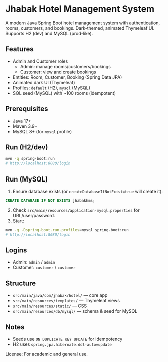 # Jhabak Hotel Management System

A modern Java Spring Boot hotel management system with authentication, rooms, customers, and bookings. Dark-themed, animated Thymeleaf UI. Supports H2 (dev) and MySQL (prod-like).

## Features
- Admin and Customer roles
  - Admin: manage rooms/customers/bookings
  - Customer: view and create bookings
- Entities: Room, Customer, Booking (Spring Data JPA)
- Animated dark UI (Thymeleaf)
- Profiles: `default` (H2), `mysql` (MySQL)
- SQL seed (MySQL) with ~100 rooms (idempotent)

## Prerequisites
- Java 17+
- Maven 3.9+
- MySQL 8+ (for `mysql` profile)

## Run (H2/dev)
```bash
mvn -q spring-boot:run
# http://localhost:8080/login
```

## Run (MySQL)
1. Ensure database exists (or `createDatabaseIfNotExist=true` will create it):
```sql
CREATE DATABASE IF NOT EXISTS jhabakhms;
```
2. Check `src/main/resources/application-mysql.properties` for URL/user/password.
3. Start:
```bash
mvn -q -Dspring-boot.run.profiles=mysql spring-boot:run
# http://localhost:8080/login
```

## Logins
- Admin: `admin` / `admin`
- Customer: `customer` / `customer`

## Structure
- `src/main/java/com/jhabak/hotel/` — core app
- `src/main/resources/templates/` — Thymeleaf views
- `src/main/resources/static/` — CSS
- `src/main/resources/db/mysql/` — schema & seed for MySQL

## Notes
- Seeds use `ON DUPLICATE KEY UPDATE` for idempotency
- H2 uses `spring.jpa.hibernate.ddl-auto=update`

License: For academic and general use.
